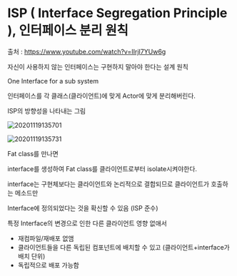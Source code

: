 #  ISP ( Interface Segregation Principle ), 인터페이스 분리 원칙

출처 : https://www.youtube.com/watch?v=IIrjI7YUw6g

자신이 사용하지 않는 인터페이스는 구현하지 말아야 한다는 설계 원칙

One Interface for a sub system

인터페이스를 각 클래스(클라이언트)에 맞게 Actor에 맞게 분리해버린다.

ISP의 방향성을 나타내는 그림

![20201119135701](https://user-images.githubusercontent.com/6989005/99623571-c16fd400-2a6f-11eb-9d8b-56ba6a2e3041.png)

![20201119135731](https://user-images.githubusercontent.com/6989005/99623575-c2a10100-2a6f-11eb-8a09-fd1e06ff6548.png)

Fat class를 만나면

interface를 생성하여 Fat class를 클라이언트로부터 isolate시켜야한다.

interface는 구현체보다는 클라이언트와 논리적으로 결합되므로 클라이언트가 호출하는 메소드만

Interface에 정의되었다는 것을 확신할 수 있음 (ISP 준수)

특정 Interface의 변경으로 인한 다른 클라이언트 영향 없애서

- 재컴파일/재배포 없앰
- 클라이언트들을 다른 독립된 컴포넌트에 배치할 수 있고 (클라이언트+interface가 배치 단위)
- 독립적으로 배포 가능함